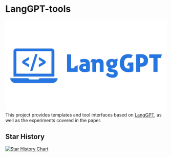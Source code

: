# LangGPT-tools
![langgpt](https://github.com/sci-m-wang/LangGPT-tools/blob/main/langgpt.png)
This project provides templates and tool interfaces based on [LangGPT](https://github.com/EmbraceAGI/LangGPT), as well as the experiments covered in the paper.

## Star History

[![Star History Chart](https://api.star-history.com/svg?repos=sci-m-wang/LangGPT-tools&type=Date)](https://star-history.com/#sci-m-wang/LangGPT-tools&Date)
